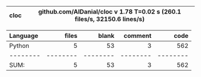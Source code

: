 cloc|github.com/AlDanial/cloc v 1.78  T=0.02 s (260.1 files/s, 32150.6 lines/s)
--- | ---

Language|files|blank|comment|code
:-------|-------:|-------:|-------:|-------:
Python|5|53|3|562
--------|--------|--------|--------|--------
SUM:|5|53|3|562
